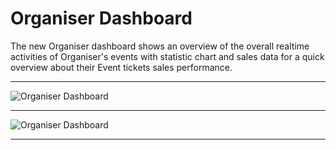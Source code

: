 # Organiser Dashboard

The new Organiser dashboard shows an overview of the overall realtime activities of Organiser's events with statistic chart and sales data for a quick overview about their Event tickets sales performance.

---

![Organiser Dashboard](/images/v2/organiser-dashboard-1.webp "Organiser Dashboard")

---

![Organiser Dashboard](/images/v2/organiser-dashboard-2.webp "Organiser Dashboard")

---